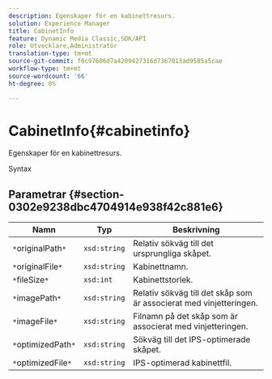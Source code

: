 ```yaml
---
description: Egenskaper för en kabinettresurs.
solution: Experience Manager
title: CabinetInfo
feature: Dynamic Media Classic,SDK/API
role: Utvecklare,Administratör
translation-type: tm+mt
source-git-commit: f6c97606d7a4209427316d7367013ad9585a5cae
workflow-type: tm+mt
source-wordcount: '66'
ht-degree: 0%

---
```



# CabinetInfo{#cabinetinfo}

Egenskaper för en kabinettresurs.

Syntax

## Parametrar {#section-0302e9238dbc4704914e938f42c881e6}

| Namn | Typ | Beskrivning |
|---|---|---|
| `*`originalPath`*` | `xsd:string` | Relativ sökväg till det ursprungliga skåpet. |
| `*`originalFile`*` | `xsd:string` | Kabinettnamn. |
| `*`fileSize`*` | `xsd:int` | Kabinettstorlek. |
| `*`imagePath`*` | `xsd:string` | Relativ sökväg till det skåp som är associerat med vinjetteringen. |
| `*`imageFile`*` | `xsd:string` | Filnamn på det skåp som är associerat med vinjetteringen. |
| `*`optimizedPath`*` | `xsd:string` | Sökväg till det IPS-optimerade skåpet. |
| `*`optimizedFile`*` | `xsd:string` | IPS-optimerad kabinettfil. |

